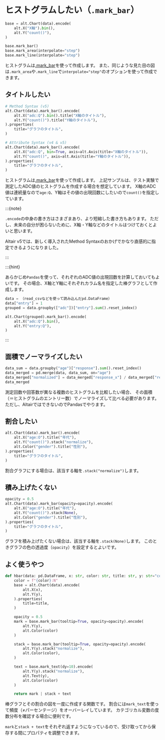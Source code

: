 # ヒストグラムしたい（``.mark_bar``）

```python
base = alt.Chart(data).encode(
    alt.X("X軸").bin(),
    alt.Y("count()"),
)

base.mark_bar()
base.mark_area(interpolate="step")
base.mark_line(interpolate="step")
```

ヒストグラムは[.mark_bar](https://altair-viz.github.io/user_guide/marks/bar.html)を使って作成します。
また、同じような見た目の図は``.mark_area``や``.mark_line``で``interpolate="step"``のオプションを使って作成できます。

## タイトルしたい

```python
# Method Syntax (v5)
alt.Chart(data).mark_bar().encode(
    alt.X("adc:Q").bin().title("X軸のタイトル"),
    alt.Y("count()").title("Y軸のタイトル"),
).properties(
    title="グラフのタイトル",
)
```

```python
# Attribute Syntax (v4 & v5)
alt.Chart(data).mark_bar().encode(
    alt.X("adc:Q", bin=True, axis=alt.Axis(title="X軸のタイトル")),
    alt.Y("count()", axis=alt.Axis(title="Y軸のタイトル")),
).properties(
    title="グラフのタイトル",
)
```

ヒストグラムは[.mark_bar](https://altair-viz.github.io/user_guide/marks/bar.html)を使って作成します。
上記サンプルは、テスト実験で測定したADC値のヒストグラムを作成する場合を想定しています。
X軸のADC値は連続量なので``age:Q``、Y軸はその値の出現回数にしたいので``count()``を指定しています。

:::{note}

``.encode``の中身の書き方はさまざまあり、より短縮した書き方もあります。
ただし、未来の自分が困らないために、X軸・Y軸などのタイトルはつけておくとよいと思います。

Altair v5では、新しく導入されたMethod Syntaxのおかげでかなり直感的に指定できるようになりました。

:::

:::{hint}

あらかじめ``Pandas``を使って、それぞれのADC値の出現回数を計算しておいてもよいです。
その場合、X軸とY軸にそれぞれカラム名を指定した棒グラフとして作成します。

```python
data = （read_csvなどを使って読み込んだpd.DataFrame）
data["entry"] = 1
grouped = data.groupby(["adc"])["entry"].sum().reset_index()

alt.Chart(grouped).mark_bar().encode(
    alt.X("adc:Q").bin(),
    alt.Y("entry:Q"),
)
```

:::

## 面積でノーマライズしたい

```python
data_sum = data.groupby("age")["response"].sum().reset_index()
data_merged = pd.merge(data, data_sum, on="age")
data_merged["normalized"] = data_merged["response_x"] / data_merged["response_y"]
data_merged
```

測定回数や回答数が異なる複数のヒストグラムを比較したい場合、
その面積（＝ヒストグラムのエントリー数）でノーマライズして比べる必要があります。
ただし、AltairではできないのでPandasでやります。

## 割合したい

```python
alt.Chart(data).mark_bar().encode(
    alt.X("age:O").title("年代"),
    alt.Y("count()").stack("normalize"),
    alt.Color("gender").title("性別"),
).properties(
    title="グラフのタイトル",
)
```

割合グラフにする場合は、該当する軸を``.stack("normalize")``します。

## 積み上げたくない

```python
opacity = 0.5
alt.Chart(data).mark_bar(opacity=opacity).encode(
    alt.X("age:O").title("年代"),
    alt.Y("count()").stack(None),
    alt.Color("gender").title("性別"),
).properties(
    title="グラフのタイトル",
)
```

グラフを積み上げたくない場合は、該当する軸を``.stack(None)``します。
このときグラフの色の透過度（``opacity``）を設定するとよいです。


## よく使うやつ

```python
def hbar(data: pd.DataFrame, x: str, color: str, title: str, y: str="count()"):
    color = f"{color}:N"
    base = alt.Chart(data).encode(
        alt.X(x),
        alt.Y(y),
    ).properties(
        title=title,
    )

    opacity = 0.5
    mark = base.mark_bar(tooltip=True, opacity=opacity).encode(
        alt.Y(y),
        alt.Color(color)
    )

    stack = base.mark_bar(tooltip=True, opacity=opacity).encode(
        alt.Y(y).stack("normalize"),
        alt.Color(color),
    )

    text = base.mark_text(dy=10).encode(
        alt.Y(y).stack("normalize"),
        alt.Text(y),
        alt.Color(color)
    )

    return mark | stack + text
```

棒グラフとその割合の図を一度に作成する関数です。
割合には``mark_text``を使って頻度（≠パーセンテージ）をオーバーレイしています。
カテゴリカル変数の度数分布を確認する場合に便利です。

``mark``と``stack + text``をそれぞれ返すようになっているので、受け取ってから保存する間にプロパティを調整できます。
